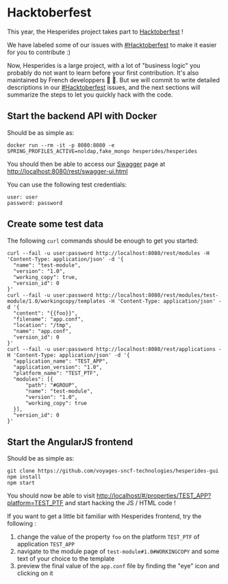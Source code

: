 # Hacktoberfest
This year, the Hesperides project takes part to [Hacktoberfest](https://hacktoberfest.digitalocean.com) !

We have labeled some of our issues with [#Hacktoberfest](https://github.com/voyages-sncf-technologies/hesperides-gui/labels/Hacktoberfest)
to make it easier for you to contribute :)

Now, Hesperides is a large project, with a lot of "business logic" you probably do not want to learn before your first contribution.
It's also maintained by French developpers 🥖 🧀.
But we will commit to write detailed descriptions in our [#Hacktoberfest](https://github.com/voyages-sncf-technologies/hesperides-gui/labels/Hacktoberfest) issues,
and the next sections will summarize the steps to let you quickly hack with the code.

## Start the backend API with Docker
Should be as simple as:

    docker run --rm -it -p 8080:8080 -e SPRING_PROFILES_ACTIVE=noldap,fake_mongo hesperides/hesperides

You should then be able to access our [Swagger](https://swagger.io) page at <http://localhost:8080/rest/swagger-ui.html>

You can use the following test credentials:

    user: user
    password: password

## Create some test data
The following `curl` commands should be enough to get you started:
```
curl --fail -u user:password http://localhost:8080/rest/modules -H 'Content-Type: application/json' -d '{
  "name": "test-module",
  "version": "1.0",
  "working_copy": true,
  "version_id": 0
}'
curl --fail -u user:password http://localhost:8080/rest/modules/test-module/1.0/workingcopy/templates -H 'Content-Type: application/json' -d '{
  "content": "{{foo}}",
  "filename": "app.conf",
  "location": "/tmp",
  "name": "app.conf",
  "version_id": 0
}'
curl --fail -u user:password http://localhost:8080/rest/applications -H 'Content-Type: application/json' -d '{
  "application_name": "TEST_APP",
  "application_version": "1.0",
  "platform_name": "TEST_PTF",
  "modules": [{
      "path": "#GROUP",
      "name": "test-module",
      "version": "1.0",
      "working_copy": true
  }],
  "version_id": 0
}'
```

## Start the AngularJS frontend
Should be as simple as:

    git clone https://github.com/voyages-sncf-technologies/hesperides-gui
    npm install
    npm start

You should now be able to visit <http://localhost/#/properties/TEST_APP?platform=TEST_PTF> and start hacking the JS / HTML code !

If you want to get a little bit familiar with Hesperides frontend, try the following :
1. change the value of the property `foo` on the platform `TEST_PTF` of application `TEST_APP`
2. navigate to the module page of `test-module#1.0#WORKINGCOPY` and some text of your choice to the template
3. preview the final value of the `app.conf` file by finding the "eye" icon and clicking on it
